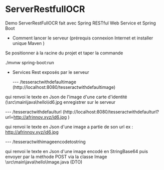 # ServerRestfullOCR

Demo  ServerRestFullOCR fait avec Spring RESTful Web Service et Spring Boot

- Comment lancer le serveur (prérequis connexion Internet et installer unique Maven )

Se positionner à la racine du projet et taper la commande

./mvnw spring-boot:run

- Services Rest exposés par le serveur

   ---  /tesseractwithdefaultimage (http://localhost:8080/tesseractwithdefaultimage)

qui renvoi le texte en Json de l'image d'une carte d'identité (\src\main\java\hello\id6.jpg enregistrer sur le serveur

   ---  /tesseractwithdefaulturl (http://localhost:8080/tesseractwithdefaulturl?url=http://afrinnov.xyz/id6.jpg )

qui renvoi le texte en Json d'une image a partie de son url ex : http://afrinnov.xyz/id6.jpg


   ---  /tesseractwithimageencodetostring

qui renvoi le texte en Json d'une image encodé en StringBase64 puis envoyer par la méthode POST via la classe Image \src\main\java\hello\Image.java (DTO)
